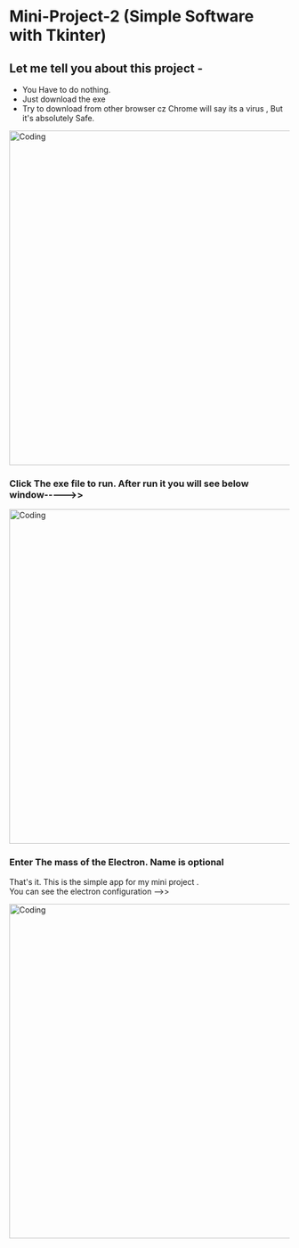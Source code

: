 # Mini-Project-2 (Simple Software with Tkinter)
## Let me tell you about this project -

- You Have to do nothing.
- Just download the exe
- Try to download from other browser cz Chrome will say its a virus , But it's absolutely Safe.


<img align="center" alt="Coding" width="600" src="https://github.com/emhash/Mini-Project-Python_2022/blob/main/002_Electron_Configuration_App/Demo/demo1.png">

### Click The exe file to run. After run it you will see below window----->>


<img align="center" alt="Coding" width="600" src="https://github.com/emhash/Mini-Project-Python_2022/blob/main/002_Electron_Configuration_App/Demo/demo2.png">

### Enter The mass of the Electron. Name is optional



<p> That's it. This is the simple app for my mini project . <br>
You can see the electron configuration -->>
</p>
<img align="center" alt="Coding" width="600" src="https://github.com/emhash/Mini-Project-Python_2022/blob/main/002_Electron_Configuration_App/Demo/demo3.png">
